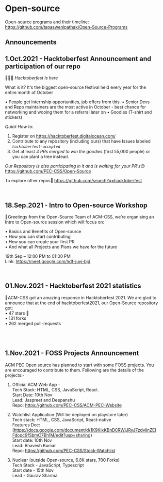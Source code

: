 # Open-source

Open-source programs and their timeline: https://github.com/tapaswenipathak/Open-Source-Programs

## Announcements
## 1.Oct.2021 - Hacktoberfest Announcement and participation of our repo
👻🎃🍬
*Hacktoberfest is here*

What is it?
It's the biggest open-source festival held every year for the entire month of October

• People get Internship opportunities, job offers from this.
• Senior Devs and Repo maintainers are the most active in October - best chance for networking and wooing them for a referral later on
• Goodies (T-shirt and stickers)

*Quick How to:*
1. Register on https://hacktoberfest.digitalocean.com/
2. Contribute to any repository (including ours) that have Issues labeled *`hacktoberfest-accepted`*
3. Get at least *4 PRs merged to win the goodies* (first 55,000 people) or you can plant a tree instead.

*Our Repository is also participating in it and is waiting for your PR's*😉
https://github.com/PEC-CSS/Open-Source

To explore other repos🧐
https://github.com/search?q=hacktoberfest

<br />

## 18.Sep.2021 - Intro to Open-source Workshop
👾Greetings from the Open-Source Team of ACM-CSS, we’re organising an Intro to Open-source session which will focus on:   

• Basics and Benefits of Open-source  
• How you can start contributing  
• How you can create your first PR  
• And what all Projects and Plans we have for the future    

19th Sep – 12:00 PM to 01:00 PM  
Link: https://meet.google.com/hdf-juyj-bjd

<br/>

## 01.Nov.2021 - Hacktoberfest 2021 statistics
👾ACM-CSS got an amazing response in Hacktoberfest 2021. We are glad to announce that at the end of hacktoberfest2021, our Open-Source repository got: <br/>
• 47 stars 🌟<br/>
• 131 forks <br/>
• 262 merged pull-requests <br/>

<br/><br/>

## 1.Nov.2021 - FOSS Projects Announcement
ACM PEC Open source has planned to start with some FOSS projects. You are encouraged to contribute to them. Following are the details of the projects:-
1) Official ACM Web App - <br/>
Tech Stack: HTML, CSS, JavaScript, React. <br/>
Start Date: 10th Nov <br/>
Lead: Jaspreet and Deepanshu <br/>
Repo: https://github.com/PEC-CSS/ACM-PEC-Website <br/>

2) Watchlist Application (Will be deployed on playstore later) <br/>
Tech stack:  HTML, CSS, JavaScript, React-native <br/>
Features Doc: (https://docs.google.com/document/d/1K9KixKBnD0RWjJRyJ7zdvljnZEIFdopc9fSbmC7Bh1M/edit?usp=sharing) <br/>
Start date: 10th Nov <br/>
Lead: Bhavesh Kumar <br/>
Repo: https://github.com/PEC-CSS/Stock-Watchlist <br/>

3) Nuclear (outside Open-source, 6.8K stars, 700 Forks) <br/>
Tech Stack - JavaScript, Typescript <br/>
Start date - 15th Nov <br/>
Lead - Gaurav Sharma <br/>
